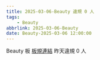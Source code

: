 ```yaml
---
title: 2025-03-06-Beauty 違規 0 人
tags:
    - Beauty
abbrlink: 2025-03-06-Beauty
date: Beauty-2025-03-06 12:00:00
---
```

Beauty 板 [板規連結](https://www.ptt.cc/bbs/Beauty/M.1630069980.A.84B.html)
昨天違規 0 人

